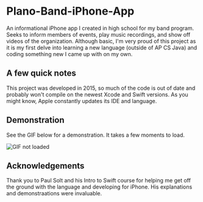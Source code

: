 # Plano-Band-iPhone-App
An informational iPhone app I created in high school for my band program. Seeks to inform members of events, play music recordings, and show off videos of the organization. Although basic, I'm very proud of this project as it is my first delve into learning a new language (outside of AP CS Java) and coding something new I came up with on my own.

## A few quick notes
This project was developed in 2015, so much of the code is out of date and probably won't compile on the newest Xcode and Swift versions. As you might know, Apple constantly updates its IDE and language.

## Demonstration
See the GIF below for a demonstration. It takes a few moments to load.

![GIF not loaded](https://github.com/Oblivion00/Plano-Band-iPhone-App/blob/master/PlanoBand.gif)

## Acknowledgements
Thank you to Paul Solt and his Intro to Swift course for helping me get off the ground with the language and developing for iPhone. His explanations and demonstraations were invaluable.
